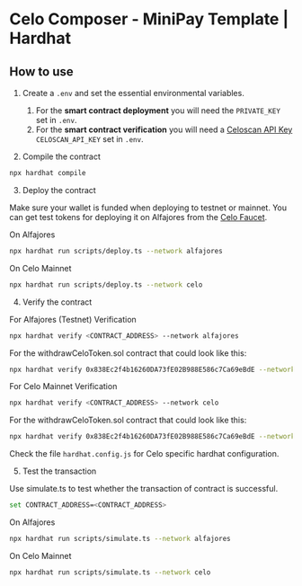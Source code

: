 # Celo Composer - MiniPay Template | Hardhat

## How to use

1. Create a  `.env` and set the essential environmental variables.

   1. For the **smart contract deployment** you will need the `PRIVATE_KEY` set in `.env`.
   2. For the **smart contract verification** you will need a [Celoscan API Key](https://celoscan.io/myapikey) `CELOSCAN_API_KEY` set in `.env`.

2. Compile the contract 

```bash
npx hardhat compile
```

3. Deploy the contract

Make sure your wallet is funded when deploying to testnet or mainnet. You can get test tokens for deploying it on Alfajores from the [Celo Faucet](https://faucet.celo.org/alfajores).

On Alfajores

```bash
npx hardhat run scripts/deploy.ts --network alfajores
```

On Celo Mainnet

```bash
npx hardhat run scripts/deploy.ts --network celo
```

4. Verify the contract

For Alfajores (Testnet) Verification

```bash
npx hardhat verify <CONTRACT_ADDRESS> --network alfajores
```

For the withdrawCeloToken.sol contract that could look like this:

```bash
npx hardhat verify 0x838Ec2f4b16260DA73fE02B988E586c7Ca69eBdE --network alfajores
```

For Celo Mainnet Verification

```bash
npx hardhat verify <CONTRACT_ADDRESS> --network celo
```

For the withdrawCeloToken.sol contract that could look like this:

```bash
npx hardhat verify 0x838Ec2f4b16260DA73fE02B988E586c7Ca69eBdE --network celo
```

Check the file `hardhat.config.js` for Celo specific hardhat configuration.

5. Test the transaction 

Use simulate.ts to test whether the transaction of contract is successful.

```bash
set CONTRACT_ADDRESS=<CONTRACT_ADDRESS>
```

On Alfajores

```bash
npx hardhat run scripts/simulate.ts --network alfajores
```

On Celo Mainnet

```bash
npx hardhat run scripts/simulate.ts --network celo
```